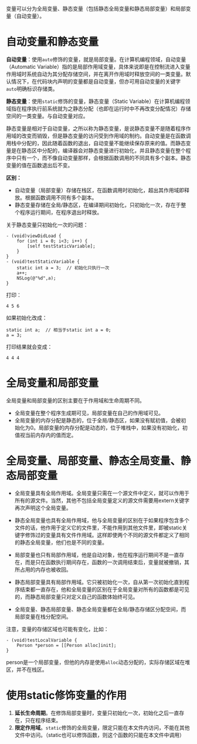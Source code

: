 变量可以分为全局变量、静态变量（包括静态全局变量和静态局部变量）和局部变量（自动变量）。

# 自动变量和静态变量

**自动变量**：使用`auto`修饰的变量，就是局部变量。在计算机编程领域，自动变量（Automatic Variable）指的是局部作用域变量，具体来说即是在控制流进入变量作用域时系统自动为其分配存储空间，并在离开作用域时释放空间的一类变量。默认情况下，在代码块内声明的变量都是自动变量，但亦可用自动变量的关键字`auto`明确标识存储类。

**静态变量**：使用`static`修饰的变量，静态变量（Static Variable）在计算机编程领域指在程序执行前系统就为之静态分配（也即在运行时中不再改变分配情况）存储空间的一类变量。与自动变量对应。

静态变量是相对于自动变量，之所以称为静态变量，是说静态变量不是随着程序作用域的改变而销毁，但是静态变量的访问受到作用域的制约。自动变量是在函数调用栈中分配的，因此随着函数的退出，自动变量不能继续保存原来的值。而静态变量是在静态区中分配的，编译器会对静态变量进行初始化，并且静态变量在整个程序中只有一个，而不像自动变量那样，会根据函数调用的不同具有多个副本。静态变量的值在函数退出后不变。



**区别：**    
- 自动变量（局部变量）存储在栈区，在函数调用时初始化，超出其作用域即释放。根据函数调用不同有多个副本。
- 静态变量存储在全局/静态区，在编译期间初始化，只初始化一次，存在于整个程序运行期间，在程序退出时释放。


关于静态变量只初始化一次的问题：    

```
- (void)viewDidLoad {
    for (int i = 0; i<3; i++) {
        [self testStaticVariable];
    }
}
- (void)testStaticVariable {
    static int a = 3;  // 初始化只执行一次
    a++;
    NSLog(@"%d",a);
}
```
打印：
```
4 5 6
```
如果初始化改成：
```
static int a;  // 相当于static int a = 0; 
a = 3;
```
打印结果就会变成：
```
4 4 4
```

# 全局变量和局部变量

全局变量和局部变量的区别主要在于作用域和生命周期不同。
- 全局变量在整个程序生成期可见，局部变量在自己的作用域可见。
- 全局变量的内存分配是静态的，位于全局/静态区，如果没有赋初值，会被初始化为0。局部变量的内存分配是动态的，位于堆栈中，如果没有初始化，初值视当前内存内的值而定。

# 全局变量、局部变量、静态全局变量、静态局部变量



- 全局变量具有全局作用域。全局变量只需在一个源文件中定义，就可以作用于所有的源文件。当然，其他不包括全局变量定义的源文件需要用extern关键字再次声明这个全局变量。

- 静态全局变量也具有全局作用域，他与全局变量的区别在于如果程序包含多个文件的话，他作用于定义它的文件里，不能作用到其他文件里，即被static关键字修饰过的变量具有文件作用域。这样即使两个不同的源文件都定义了相同的静态全局变量，他们也是不同的变量。

- 局部变量也只有局部作用域，他是自动对象，他在程序运行期间不是一直存在，而是只在函数执行期间存在，函数的一次调用结束后，变量就被撤销，其所占用的内存也被收回。

- 静态局部变量具有局部作用域。它只被初始化一次，自从第一次初始化直到程序结束都一直存在，他和全局变量的区别在于全局变量对所有的函数都是可见的，而静态局部变量只对定义自己的函数体始终可见。
- 全局变量、静态局部变量、静态全局变量都在全局/静态存储区分配空间，而局部变量在栈分配空间。


注意，变量的存储区域也可能有变化，比如：
```
- (void)testLocalVariable {
    Person *person = [[Person alloc]init];
}
```
person是一个局部变量，但他的内存是使用`alloc`动态分配的，实际存储区域在堆区，并不在栈区。




# 使用static修饰变量的作用

1. **延长生命周期**。在修饰局部变量时，变量只初始化一次，初始化之后一直存在，只在程序结束。
2. **限定作用域**。`static`修饰的全局变量，限定只能在本文件内访问，不能在其他文件中访问。（static也可以修饰函数，则这个函数的只能在本文件中调用）



